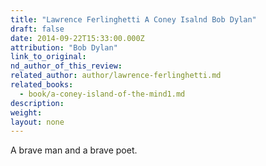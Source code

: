 ```yaml
---
title: "Lawrence Ferlinghetti A Coney Isalnd Bob Dylan"
draft: false
date: 2014-09-22T15:33:00.000Z
attribution: "Bob Dylan"
link_to_original:
nd_author_of_this_review:
related_author: author/lawrence-ferlinghetti.md
related_books:
  - book/a-coney-island-of-the-mind1.md
description:
weight:
layout: none
---
```

A brave man and a brave poet.

